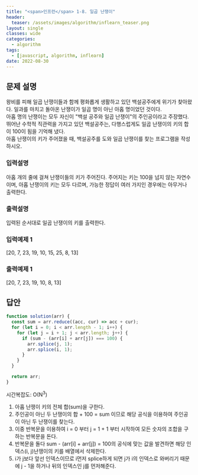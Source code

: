 ```yaml
---
title: "<span>인프런</span> 1-8. 일곱 난쟁이"
header:
  teaser: /assets/images/algorithm/inflearn_teaser.png
layout: single
classes: wide
categories:
  - algorithm
tags:
  - [javascript, algorithm, inflearn]
date: 2022-08-30
---
```


## 문제 설명

왕비를 피해 일곱 난쟁이들과 함께 평화롭게 생활하고 있던 백설공주에게 위기가 찾아왔다. 일과를 마치고 돌아온 난쟁이가 일곱 명이 아닌 아홉 명이었던 것이다.  
아홉 명의 난쟁이는 모두 자신이 "백설 공주와 일곱 난쟁이"의 주인공이라고 주장했다. 뛰어난 수학적 직관력을 가지고 있던 백설공주는, 다행스럽게도 일곱 난쟁이의 키의 합이 100이 됨을 기억해 냈다.  
아홉 난쟁이의 키가 주어졌을 때, 백설공주를 도와 일곱 난쟁이를 찾는 프로그램을 작성하시오.

### 입력설명

아홉 개의 줄에 걸쳐 난쟁이들의 키가 주어진다. 주어지는 키는 100을 넘지 않는 자연수이며, 아홉 난쟁이의 키는 모두 다르며, 가능한 정답이 여러 가지인 경우에는 아무거나 출력한다.

### 출력설명

입력된 순서대로 일곱 난쟁이의 키를 출력한다.

### 입력예제 1

[20, 7, 23, 19, 10, 15, 25, 8, 13]

### 출력예제 1

[20, 7, 23, 19, 10, 8, 13]

## 답안

```javascript
function solution(arr) {
  const sum = arr.reduce((acc, cur) => acc + cur);
  for (let i = 0; i < arr.length - 1; i++) {
    for (let j = i + 1; j < arr.length; j++) {
      if (sum - (arr[i] + arr[j]) === 100) {
        arr.splice(j, 1);
        arr.splice(i, 1);
      }
    }
  }

  return arr;
}
```

시간복잡도: O(N<sup>3</sup>)

1. 아홉 난쟁이 키의 전체 합(sum)을 구한다.
1. 주인공이 아닌 두 난쟁이의 합 + 100 = sum 이므로 해당 공식을 이용하여 주인공이 아닌 두 난쟁이를 찾는다.
1. 이중 반복문을 이용하여 i = 0 부터 j = 1 + 1 부터 시작하여 모든 숫자의 조합을 구하는 반복문을 돈다.
1. 반복문을 돌다 sum - (arr[i] + arr[j]) = 100의 공식에 맞는 값을 발견하면 해당 인덱스(i, j)난쟁이의 키를 배열에서 삭제한다.
1. i가 j보다 앞선 인덱스이므로 i먼저 splice하게 되면 j가 i의 인덱스로 와버리기 때문에 j - 1을 하거나 뒤의 인덱스인 j를 먼저해준다.
